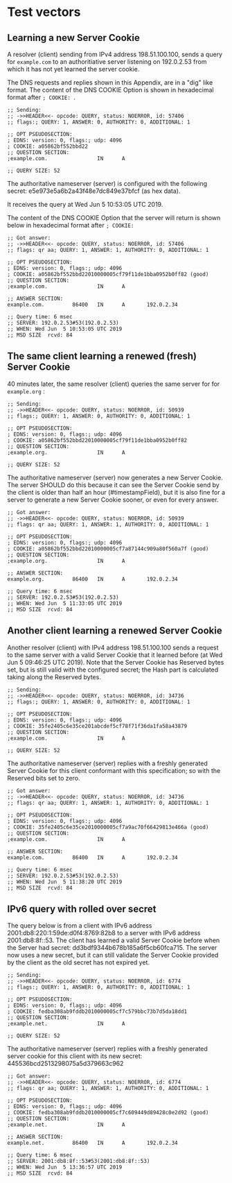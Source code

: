 # Test vectors

## Learning a new Server Cookie

A resolver (client) sending from IPv4 address 198.51.100.100, sends a query for
`example.com` to an authoritiative server listening on 192.0.2.53 from
which it has not yet learned the server cookie.

The DNS requests and replies shown in this Appendix, are in a "dig" like format.
The content of the DNS COOKIE Option is shown in hexadecimal format after
`; COOKIE: `.

~~~ ascii-art
;; Sending:
;; ->>HEADER<<- opcode: QUERY, status: NOERROR, id: 57406
;; flags:; QUERY: 1, ANSWER: 0, AUTHORITY: 0, ADDITIONAL: 1

;; OPT PSEUDOSECTION:
; EDNS: version: 0, flags:; udp: 4096
; COOKIE: a05862bf552bbd22
;; QUESTION SECTION:
;example.com.                IN      A

;; QUERY SIZE: 52
~~~

The authoritative nameserver (server) is configured with the following secret:
e5e973e5a6b2a43f48e7dc849e37bfcf (as hex data).

It receives the query at Wed Jun  5 10:53:05 UTC 2019.

The content of the DNS COOKIE Option that the server will return is shown
below in hexadecimal format after `; COOKIE: `

~~~ ascii-art
;; Got answer:
;; ->>HEADER<<- opcode: QUERY, status: NOERROR, id: 57406
;; flags: qr aa; QUERY: 1, ANSWER: 1, AUTHORITY: 0, ADDITIONAL: 1

;; OPT PSEUDOSECTION:
; EDNS: version: 0, flags:; udp: 4096
; COOKIE: a05862bf552bbd22010000005cf79f11de1bba0952b0ff82 (good)
;; QUESTION SECTION:
;example.com.                IN      A

;; ANSWER SECTION:
example.com.         86400   IN      A       192.0.2.34

;; Query time: 6 msec
;; SERVER: 192.0.2.53#53(192.0.2.53)
;; WHEN: Wed Jun  5 10:53:05 UTC 2019
;; MSD SIZE  rcvd: 84
~~~
## The same client learning a renewed (fresh) Server Cookie

40 minutes later, the same resolver (client) queries the same server for
for `example.org` :

~~~ ascii-art
;; Sending:
;; ->>HEADER<<- opcode: QUERY, status: NOERROR, id: 50939
;; flags:; QUERY: 1, ANSWER: 0, AUTHORITY: 0, ADDITIONAL: 1

;; OPT PSEUDOSECTION:
; EDNS: version: 0, flags:; udp: 4096
; COOKIE: a05862bf552bbd22010000005cf79f11de1bba0952b0ff82
;; QUESTION SECTION:
;example.org.                IN      A

;; QUERY SIZE: 52
~~~

The authoritative nameserver (server) now generates a new Server Cookie.
The server SHOULD do this because it can see the Server Cookie send by the
client is older than half an hour (#timestampField), but it is also fine for
a server to generate a new Server Cookie sooner, or even for every answer.

~~~ ascii-art
;; Got answer:
;; ->>HEADER<<- opcode: QUERY, status: NOERROR, id: 50939
;; flags: qr aa; QUERY: 1, ANSWER: 1, AUTHORITY: 0, ADDITIONAL: 1

;; OPT PSEUDOSECTION:
; EDNS: version: 0, flags:; udp: 4096
; COOKIE: a05862bf552bbd22010000005cf7a87144c909a80f560a7f (good)
;; QUESTION SECTION:
;example.org.                IN      A

;; ANSWER SECTION:
example.org.         86400   IN      A       192.0.2.34

;; Query time: 6 msec
;; SERVER: 192.0.2.53#53(192.0.2.53)
;; WHEN: Wed Jun  5 11:33:05 UTC 2019
;; MSD SIZE  rcvd: 84
~~~
## Another client learning a renewed Server Cookie

Another resolver (client) with IPv4 address 198.51.100.100 sends a request to
the same server with a valid Server Cookie that it learned before
(at Wed Jun  5 09:46:25 UTC 2019). Note that the Server Cookie has Reserved bytes set,
but is still valid with the configured secret; the Hash part is calculated
taking along the Reserved bytes.

~~~ ascii-art
;; Sending:
;; ->>HEADER<<- opcode: QUERY, status: NOERROR, id: 34736
;; flags:; QUERY: 1, ANSWER: 0, AUTHORITY: 0, ADDITIONAL: 1

;; OPT PSEUDOSECTION:
; EDNS: version: 0, flags:; udp: 4096
; COOKIE: 35fe2405c6e35ce201abcdef5cf78f71f36da1fa58a43879
;; QUESTION SECTION:
;example.com.                IN      A

;; QUERY SIZE: 52
~~~

The authoritative nameserver (server) replies with a freshly generated Server
Cookie for this client conformant with this specification; so with the Reserved
bits set to zero.

~~~ ascii-art
;; Got answer:
;; ->>HEADER<<- opcode: QUERY, status: NOERROR, id: 34736
;; flags: qr aa; QUERY: 1, ANSWER: 1, AUTHORITY: 0, ADDITIONAL: 1

;; OPT PSEUDOSECTION:
; EDNS: version: 0, flags:; udp: 4096
; COOKIE: 35fe2405c6e35ce2010000005cf7a9ac70f66429813e466a (good)
;; QUESTION SECTION:
;example.com.                IN      A

;; ANSWER SECTION:
example.com.         86400   IN      A       192.0.2.34

;; Query time: 6 msec
;; SERVER: 192.0.2.53#53(192.0.2.53)
;; WHEN: Wed Jun  5 11:38:20 UTC 2019
;; MSD SIZE  rcvd: 84
~~~
## IPv6 query with rolled over secret

The query below is from a client with IPv6 address 2001:db8:220:1:59de:d0f4:8769:82b8 to a server
with IPv6 address 2001:db8:8f::53.  The client has learned a valid Server Cookie
before when the Server had secret: dd3bdf9344b678b185a6f5cb60fca715.  The server now uses a
new secret, but it can still validate the Server Cookie provided by the client
as the old secret has not expired yet.

~~~ ascii-art
;; Sending:
;; ->>HEADER<<- opcode: QUERY, status: NOERROR, id: 6774
;; flags:; QUERY: 1, ANSWER: 0, AUTHORITY: 0, ADDITIONAL: 1

;; OPT PSEUDOSECTION:
; EDNS: version: 0, flags:; udp: 4096
; COOKIE: fedba308ab9fddb2010000005cf7c579bbc73b7d5da18dd1
;; QUESTION SECTION:
;example.net.                IN      A

;; QUERY SIZE: 52
~~~

The authoritative nameserver (server) replies with a freshly generated server
cookie for this client with its new secret: 445536bcd2513298075a5d379663c962

~~~ ascii-art
;; Got answer:
;; ->>HEADER<<- opcode: QUERY, status: NOERROR, id: 6774
;; flags: qr aa; QUERY: 1, ANSWER: 1, AUTHORITY: 0, ADDITIONAL: 1

;; OPT PSEUDOSECTION:
; EDNS: version: 0, flags:; udp: 4096
; COOKIE: fedba308ab9fddb2010000005cf7c609449d89428c0e2d92 (good)
;; QUESTION SECTION:
;example.net.                IN      A

;; ANSWER SECTION:
example.net.         86400   IN      A       192.0.2.34

;; Query time: 6 msec
;; SERVER: 2001:db8:8f::53#53(2001:db8:8f::53)
;; WHEN: Wed Jun  5 13:36:57 UTC 2019
;; MSD SIZE  rcvd: 84
~~~

